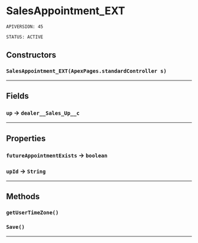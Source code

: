 # SalesAppointment_EXT

`APIVERSION: 45`

`STATUS: ACTIVE`
## Constructors
### `SalesAppointment_EXT(ApexPages.standardController s)`
---
## Fields

### `up` → `dealer__Sales_Up__c`


---
## Properties

### `futureAppointmentExists` → `boolean`


### `upId` → `String`


---
## Methods
### `getUserTimeZone()`
### `Save()`
---
